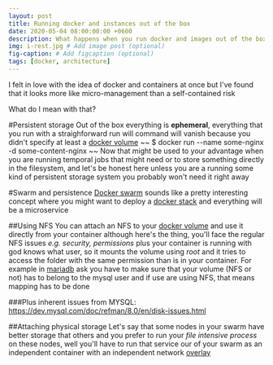 ```yaml
---
layout: post
title: Running docker and instances out of the box 
date: 2020-05-04 08:00:00:00 +0600
description: What happens when you run docker and images out of the box (optional)
img: i-rest.jpg # Add image post (optional)
fig-caption: # Add figcaption (optional)
tags: [docker, architecture]
---
```


I felt in love with the idea of docker and containers at once but I've found that it looks more like micro-management than a self-contained risk

What do I mean with that?

#Persistent storage
Out of the box everything is **ephemeral**, everything that you run with a straighforward run will command will vanish because you didn't specify at least a [docker volume]
~~
$ docker run --name some-nginx -d some-content-nginx
~~
Now that might be used to your advantage when you are running temporal jobs that might need or to store something directly in the filesystem, and let's be honest here unless you are a running some kind of persistent storage system you probably won't need it right away

#Swarm and persistence
[Docker swarm] sounds like a pretty interesting concept where you might want to deploy a [docker stack] and everything will be a microservice 

##Using NFS
You can attach an NFS to your [docker volume] and use it directly from your container although here's the thing, you'll face the regular NFS issues *e.g. security, permissions* plus your container is running with god knows what user, so it mounts the volume using *root* and it tries to access the folder with the same permission than is in your container.
For example in [mariadb] ask you have to make sure that your volume (NFS or not) has to belong to the mysql user and if use are using NFS, that means mapping has to be done

###Plus inherent issues from MYSQL:
https://dev.mysql.com/doc/refman/8.0/en/disk-issues.html


##Attaching physical storage
Let's say that some nodes in your swarm have better storage that others and you prefer to run your *file intensive process* on these nodes, well you'll have to run that service our of your swarm as an independent container with an independent network [overlay]

[docker volume]: https://docs.docker.com/storage/volumes/
[docker swarm]: https://docs.docker.com/engine/swarm/
[docker stack]: https://docs.docker.com/engine/swarm/stack-deploy/
[overlay]: https://docs.docker.com/network/overlay/
[mariadb]: https://hub.docker.com/_/mariadb